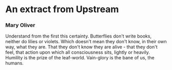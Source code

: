 # An extract from Upstream
### Mary Oliver

Understand from the first this certainty. Butterflies don't write books, neither do lilies or violets. Which doesn't mean they don't know, in their own way, what they are. That they don't know they are alive - that they don't feel, that action upon which all consciousness sits, lightly or heavily. Humility is the prize of the leaf-world. Vain-glory is the bane of us, the humans.
